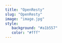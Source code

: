 ```yaml
---
title: "OpenResty"
slug: "OpenResty"
image: "image.jpg"
style:
   background: "#a1b557"
   color: "#fff"
---
```


